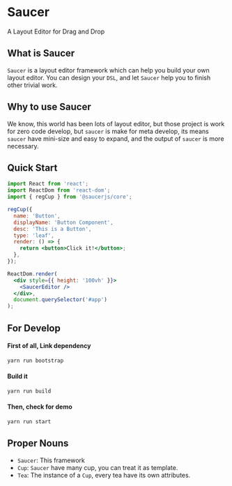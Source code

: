 # Saucer

A Layout Editor for Drag and Drop

## What is Saucer

`Saucer` is a layout editor framework which can help you build your own layout editor. You can design your `DSL`, and let `Saucer` help you to finish other trivial work.

## Why to use Saucer

We know, this world has been lots of layout editor, but those project is work for zero code develop, but `saucer` is make for meta develop, its means `saucer` have mini-size and easy to expand, and the output of `saucer` is more necessary.

## Quick Start

```jsx
import React from 'react';
import ReactDom from 'react-dom';
import { regCup } from '@saucerjs/core';

regCup({
  name: 'Button',
  displayName: 'Button Component',
  desc: 'This is a Button',
  type: 'leaf',
  render: () => {
    return <button>Click it!</button>;
  },
});

ReactDom.render(
  <div style={{ height: '100vh' }}>
    <SaucerEditor />
  </div>,
  document.querySelector('#app')
);
```

## For Develop

#### First of all, Link dependency

```bash
yarn run bootstrap
```

#### Build it

```bash
yarn run build
```

#### Then, check for demo

```bash
yarn run start
```

## Proper Nouns

- `Saucer`: This framework
- `Cup`: `Saucer` have many cup, you can treat it as template.
- `Tea`: The instance of a `Cup`, every tea have its own attributes.
